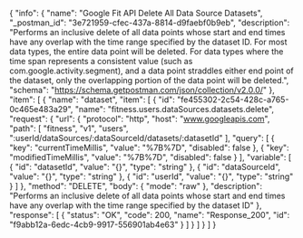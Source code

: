 {
  "info": {
    "name": "Google Fit API Delete All Data Source Datasets",
    "_postman_id": "3e721959-cfec-437a-8814-d9faebf0b9eb",
    "description": "Performs an inclusive delete of all data points whose start and end times have any overlap with the time range specified by the dataset ID. For most data types, the entire data point will be deleted. For data types where the time span represents a consistent value (such as com.google.activity.segment), and a data point straddles either end point of the dataset, only the overlapping portion of the data point will be deleted.",
    "schema": "https://schema.getpostman.com/json/collection/v2.0.0/"
  },
  "item": [
    {
      "name": "dataset",
      "item": [
        {
          "id": "fe455302-2c54-428c-a765-0c465e483a29",
          "name": "fitness.users.dataSources.datasets.delete",
          "request": {
            "url": {
              "protocol": "http",
              "host": "www.googleapis.com",
              "path": [
                "fitness",
                "v1",
                "users",
                ":userId/dataSources/:dataSourceId/datasets/:datasetId"
              ],
              "query": [
                {
                  "key": "currentTimeMillis",
                  "value": "%7B%7D",
                  "disabled": false
                },
                {
                  "key": "modifiedTimeMillis",
                  "value": "%7B%7D",
                  "disabled": false
                }
              ],
              "variable": [
                {
                  "id": "datasetId",
                  "value": "{}",
                  "type": "string"
                },
                {
                  "id": "dataSourceId",
                  "value": "{}",
                  "type": "string"
                },
                {
                  "id": "userId",
                  "value": "{}",
                  "type": "string"
                }
              ]
            },
            "method": "DELETE",
            "body": {
              "mode": "raw"
            },
            "description": "Performs an inclusive delete of all data points whose start and end times have any overlap with the time range specified by the dataset ID"
          },
          "response": [
            {
              "status": "OK",
              "code": 200,
              "name": "Response_200",
              "id": "f9abb12a-6edc-4cb9-9917-556901ab4e63"
            }
          ]
        }
      ]
    }
  ]
}